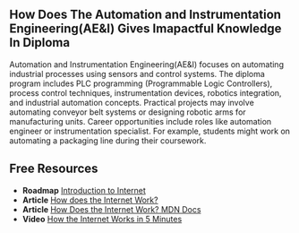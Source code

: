 ## How Does The Automation and Instrumentation Engineering(AE&I) Gives Imapactful Knowledge In Diploma

Automation and Instrumentation Engineering(AE&I) focuses on automating industrial processes using sensors and control systems. The diploma program includes PLC programming (Programmable Logic Controllers), process control techniques, instrumentation devices, robotics integration, and industrial automation concepts. Practical projects may involve automating conveyor belt systems or designing robotic arms for manufacturing units. Career opportunities include roles like automation engineer or instrumentation specialist. For example, students might work on automating a packaging line during their coursework.



## Free Resources  

- **Roadmap** [Introduction to Internet](https://roadmap.sh/internet)  
- **Article** [How does the Internet Work?](https://www.cloudflare.com/learning/network-layer/how-does-the-internet-work/)  
- **Article** [How Does the Internet Work? MDN Docs](https://developer.mozilla.org/en-US/docs/Learn/Common_questions/How_does_the_Internet_work)  
- **Video** [How the Internet Works in 5 Minutes](https://www.youtube.com/watch?v=7_LPdttKXPc)